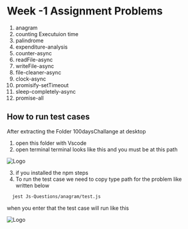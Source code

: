 # Week -1 Assignment Problems

1. anagram
2. counting Executuion time
3. palindrome
4. expenditure-analysis
5. counter-async
6. readFile-async
7. writeFile-async
8. file-cleaner-async
9. clock-async
10. promisify-setTimeout
11. sleep-completely-async
12. promise-all

## How to run test cases

After extracting the Folder 100daysChallange at desktop

1. open this folder with Vscode
2. open terminal
   terminal looks like this and you must be at this path

![Logo](https://i.imgur.com/eP2T6fH.png)

3. if you installed the npm steps
4. To run the test case we need to copy type path for the problem
   like written below

```bash
  jest Js-Questions/anagram/test.js

```

when you enter that
the test case will run like this

![Logo](https://i.imgur.com/HQKE93q.png)
